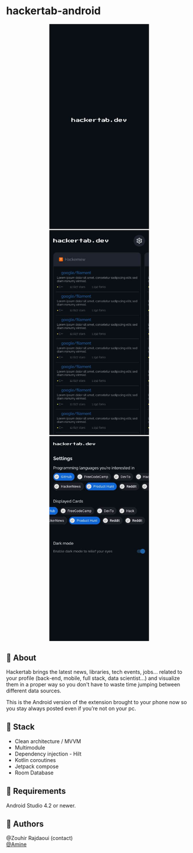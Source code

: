 # hackertab-android
<p align="center">
<img src="./imgs/splash-home-screen.jpg" width="270" /> <img src="./imgs/home-screen.jpg" width="270"/> <img src="./imgs/settings-home-screen.jpg" width="270"/></p>  

## 📝 About 
Hackertab brings the latest news, libraries, tech events, jobs... related to your profile (back-end, mobile, full stack, data scientist...) and visualize them in a proper way so you don't have to waste time jumping between different data sources.

This is the Android version of the extension brought to your phone now so you stay always posted even if you’re not on your pc.

## 🔨 Stack
- Clean architecture / MVVM
- Multimodule
- Dependency injection - Hilt
- Kotlin coroutines
- Jetpack compose
- Room Database

## 📱 Requirements
Android Studio 4.2 or newer.

## 🔗 Authors
@Zouhir Rajdaoui (contact)  
[@Amine](https://twitter.com/aminekarimii)
